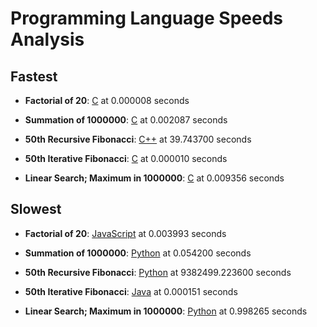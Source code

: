 # Programming Language Speeds Analysis

## Fastest

- **Factorial of 20**: <u>C</u> at 0.000008 seconds

- **Summation of 1000000**: <u>C</u> at 0.002087 seconds

- **50th Recursive Fibonacci**: <u>C++</u> at 39.743700 seconds

- **50th Iterative Fibonacci**: <u>C</u> at 0.000010 seconds

- **Linear Search; Maximum in 1000000**: <u>C</u> at 0.009356 seconds

## Slowest

- **Factorial of 20**: <u>JavaScript</u> at 0.003993 seconds

- **Summation of 1000000**: <u>Python</u> at 0.054200 seconds

- **50th Recursive Fibonacci**: <u>Python</u> at 9382499.223600 seconds

- **50th Iterative Fibonacci**: <u>Java</u> at 0.000151 seconds

- **Linear Search; Maximum in 1000000**: <u>Python</u> at 0.998265 seconds

